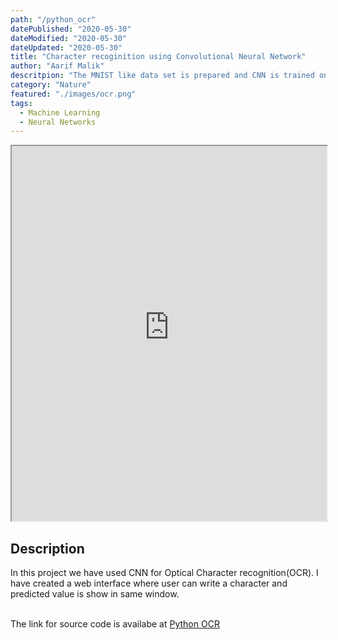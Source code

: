 ```yaml
---
path: "/python_ocr"
datePublished: "2020-05-30"
dateModified: "2020-05-30"
dateUpdated: "2020-05-30"
title: "Character recoginition using Convolutional Neural Network"
author: "Aarif Malik"
descritpion: "The MNIST like data set is prepared and CNN is trained on this dataset "
category: "Nature"
featured: "./images/ocr.png"
tags:
  - Machine Learning
  - Neural Networks
---
```


<iframe width="100%" height="600" src="https://handwritten-ocr.herokuapp.com"></iframe>

## Description

In this project we have used CNN for Optical Character recognition(OCR). I have created a web interface where user can write a character and predicted value is show in same window.<br></br>

The link for source code is availabe at [Python OCR](https://github.com/Aarif1430/python-ocr)
